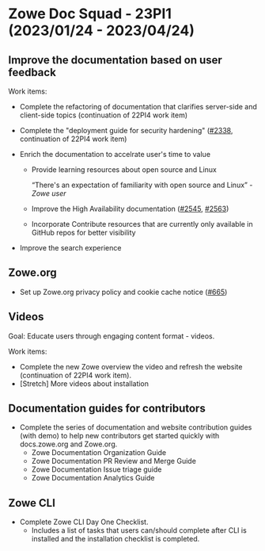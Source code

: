# Zowe Doc Squad - 23PI1 (2023/01/24 - 2023/04/24)

## Improve the documentation based on user feedback

Work items: 

- Complete the refactoring of documentation that clarifies server-side and client-side topics (continuation of 22PI4 work item)
- Complete the "deployment guide for security hardening" ([#2338](https://github.com/zowe/docs-site/issues/2338), continuation of 22PI4 work item) 
- Enrich the documentation to accelrate user's time to value
  - Provide learning resources about open source and Linux 
  
    “There's an expectation of familiarity with open source and Linux”  - *Zowe user*
    
  - Improve the High Availability documentation ([#2545](https://github.com/zowe/docs-site/issues/2545), [#2563](https://github.com/zowe/docs-site/issues/2545))
  - Incorporate Contribute resources that are currently only available in GitHub repos for better visibility
  
- Improve the search experience

## Zowe.org 

- Set up Zowe.org privacy policy and cookie cache notice ([#665](https://github.com/zowe/zowe.github.io/issues/665))
 
## Videos

Goal: Educate users through engaging content format - videos. 

Work items: 

- Complete the new Zowe overview the video and refresh the website (continuation of 22PI4 work item). 
- [Stretch] More videos about installation

## Documentation guides for contributors

- Complete the series of documentation and website contribution guides (with demo) to help new contributors get started quickly with docs.zowe.org and Zowe.org.
  - Zowe Documentation Organization Guide
  - Zowe Documentation PR Review and Merge Guide
  - Zowe Documentation Issue triage guide
  - Zowe Documentation Analytics Guide

## Zowe CLI

- Complete Zowe CLI Day One Checklist.
  - Includes a list of tasks that users can/should complete after CLI is installed and the installation checklist is completed.

